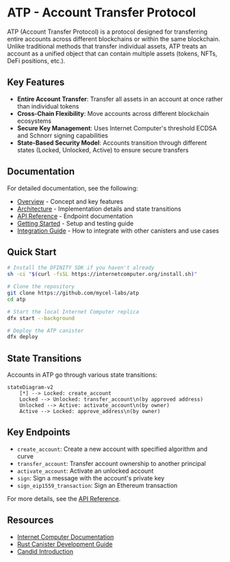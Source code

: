 # ATP - Account Transfer Protocol

ATP (Account Transfer Protocol) is a protocol designed for transferring entire accounts across different blockchains or within the same blockchain. Unlike traditional methods that transfer individual assets, ATP treats an account as a unified object that can contain multiple assets (tokens, NFTs, DeFi positions, etc.).

## Key Features

- **Entire Account Transfer**: Transfer all assets in an account at once rather than individual tokens
- **Cross-Chain Flexibility**: Move accounts across different blockchain ecosystems
- **Secure Key Management**: Uses Internet Computer's threshold ECDSA and Schnorr signing capabilities
- **State-Based Security Model**: Accounts transition through different states (Locked, Unlocked, Active) to ensure secure transfers

## Documentation

For detailed documentation, see the following:

- [Overview](./docs/overview.md) - Concept and key features
- [Architecture](./docs/architecture.md) - Implementation details and state transitions
- [API Reference](./docs/api_reference.md) - Endpoint documentation
- [Getting Started](./docs/getting_started.md) - Setup and testing guide
- [Integration Guide](./docs/integration_guide.md) - How to integrate with other canisters and use cases

## Quick Start

```bash
# Install the DFINITY SDK if you haven't already
sh -ci "$(curl -fsSL https://internetcomputer.org/install.sh)"

# Clone the repository
git clone https://github.com/mycel-labs/atp
cd atp

# Start the local Internet Computer replica
dfx start --background

# Deploy the ATP canister
dfx deploy
```

## State Transitions

Accounts in ATP go through various state transitions:

```mermaid
stateDiagram-v2
    [*] --> Locked: create_account
    Locked --> Unlocked: transfer_account\n(by approved address)
    Unlocked --> Active: activate_account\n(by owner)
    Active --> Locked: approve_address\n(by owner)
```

## Key Endpoints

- `create_account`: Create a new account with specified algorithm and curve
- `transfer_account`: Transfer account ownership to another principal
- `activate_account`: Activate an unlocked account
- `sign`: Sign a message with the account's private key
- `sign_eip1559_transaction`: Sign an Ethereum transaction

For more details, see the [API Reference](./docs/api_reference.md).

## Resources

- [Internet Computer Documentation](https://internetcomputer.org/docs)
- [Rust Canister Development Guide](https://internetcomputer.org/docs/current/developer-docs/backend/rust/)
- [Candid Introduction](https://internetcomputer.org/docs/current/developer-docs/backend/candid/)

